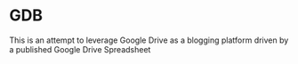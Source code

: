 GDB
===

This is an attempt to leverage Google Drive as a blogging platform driven by a published Google Drive Spreadsheet